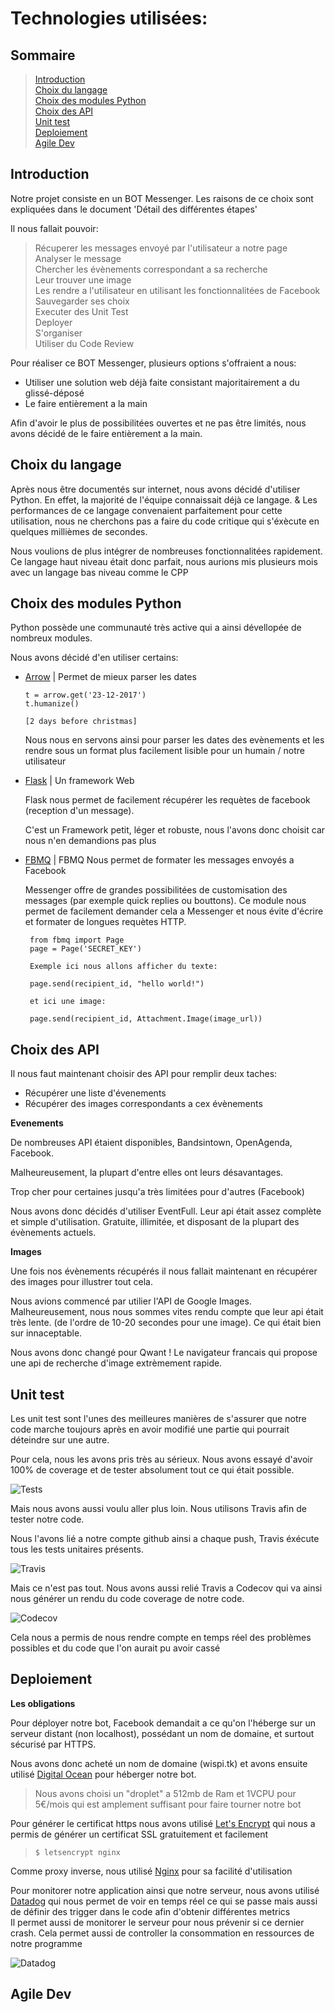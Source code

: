 # Technologies utilisées:

## Sommaire
> [Introduction](#Introduction)  
> [Choix du langage](#Choix_du_langage)  
> [Choix des modules Python](#Choix_des_modules_Python)  
> [Choix des API](#Choix_des_API)  
> [Unit test](#Unit_test)  
> [Deploiement](#Deploiement)  
> [Agile Dev](#Agile_Dev)


## Introduction <a id="Introduction"></a>

 Notre projet consiste en un BOT Messenger. Les raisons de ce choix sont expliquées dans le document 'Détail des différentes étapes'

 Il nous fallait pouvoir:
 > Récuperer les messages envoyé par l'utilisateur a notre page  
 > Analyser le message  
 > Chercher les évènements correspondant a sa recherche  
 > Leur trouver une image  
 > Les rendre a l'utilisateur en utilisant les fonctionnalitées de Facebook  
 > Sauvegarder ses choix  
 > Executer des Unit Test  
 > Deployer  
 > S'organiser  
 > Utiliser du Code Review

 Pour réaliser ce BOT Messenger, plusieurs options s'offraient a nous:
 - Utiliser une solution web déjà faite consistant majoritairement a du glissé-déposé
 - Le faire entièrement a la main

 Afin d'avoir le plus de possibilitées ouvertes et ne pas être limités, nous avons décidé de le faire entièrement a la main.

## Choix du langage <a id="Choix_du_langage"></a>

 Après nous être documentés sur internet, nous avons décidé d'utiliser Python. En effet, la majorité de l'équipe connaissait déjà ce langage.
 &
 Les performances de ce langage convenaient parfaitement pour cette utilisation, nous ne cherchons pas a faire du code critique qui s'éxècute en quelques millièmes de secondes.

 Nous voulions de plus intégrer de nombreuses fonctionnalitées rapidement. Ce langage haut niveau était donc parfait, nous aurions mis plusieurs mois avec un langage bas niveau comme le CPP

## Choix des modules Python <a id="Choix_des_modules_Python"></a>

 Python possède une communauté très active qui a ainsi dévellopée de nombreux modules.

 Nous avons décidé d'en utiliser certains:

 - [Arrow](http://arrow.readthedocs.io/en/latest/) | Permet de mieux parser les dates
    ```
    t = arrow.get('23-12-2017')
    t.humanize()

    [2 days before christmas]
    ```
    Nous nous en servons ainsi pour parser les dates des evènements et les rendre sous un format plus facilement lisible pour un humain / notre utilisateur

 - [Flask](http://flask.pocoo.org) | Un framework Web

   Flask nous permet de facilement récupérer les requètes de facebook (reception d'un message).

   C'est un Framework petit, léger et robuste, nous l'avons donc choisit car nous n'en demandions pas plus

 - [FBMQ](https://github.com/conbus/fbmq) | FBMQ Nous permet de formater les messages envoyés a Facebook

   Messenger offre de grandes possibilitées de customisation des messages (par exemple quick replies ou bouttons).
   Ce module nous permet de facilement demander cela a Messenger et nous évite d'écrire et formater de longues requètes HTTP.
   ```
    from fbmq import Page
    page = Page('SECRET_KEY')

    Exemple ici nous allons afficher du texte:

    page.send(recipient_id, "hello world!")

    et ici une image:

    page.send(recipient_id, Attachment.Image(image_url))
   ```

## Choix des API <a id="Choix_des_API"></a>

 Il nous faut maintenant choisir des API pour remplir deux taches:

 - Récupérer une liste d'évenements
 - Récupérer des images correspondants a cex évènements

 **Evenements**

  De nombreuses API étaient disponibles, Bandsintown, OpenAgenda, Facebook.

  Malheureusement, la plupart d'entre elles ont leurs désavantages.

  Trop cher pour certaines jusqu'a très limitées pour d'autres (Facebook)

  Nous avons donc décidés d'utiliser EventFull. Leur api était assez complète et simple d'utilisation.
  Gratuite, illimitée, et disposant de la plupart des évènements actuels.

 **Images**

  Une fois nos évènements récupérés il nous fallait maintenant en récupérer des images pour illustrer tout cela.

  Nous avions commencé par utilier l'API de Google Images.  
  Malheureusement, nous nous sommes vites rendu compte que leur api était très lente. (de l'ordre de 10-20 secondes pour une image). Ce qui était bien sur innaceptable.

  Nous avons donc changé pour Qwant ! Le navigateur francais qui propose une api de recherche d'image extrèmement rapide.

## Unit test <a id="Unit_test"></a>

 Les unit test sont l'unes des meilleures manières de s'assurer que notre code marche toujours après en avoir modifié une partie qui pourrait déteindre sur une autre.

 Pour cela, nous les avons pris très au sérieux. Nous avons essayé d'avoir 100% de coverage et de tester absolument tout ce qui était possible.

![Tests](imgs/unit_tests.png)

 Mais nous avons aussi voulu aller plus loin.
 Nous utilisons Travis afin de tester notre code.

 Nous l'avons lié a notre compte github ainsi a chaque push, Travis éxécute tous les tests unitaires présents.

 ![Travis](imgs/travis.png)

 Mais ce n'est pas tout. Nous avons aussi relié Travis a Codecov qui va ainsi nous générer un rendu du code coverage de notre code.

![Codecov](imgs/codecov.png)

 Cela nous a permis de nous rendre compte en temps réel des problèmes possibles et du code que l'on aurait pu avoir cassé

## Deploiement <a id="Deploiement"></a>
 **Les obligations**

  Pour déployer notre bot, Facebook demandait a ce qu'on l'héberge sur un serveur distant (non localhost), possédant un nom de domaine, et surtout sécurisé par HTTPS.

  Nous avons donc acheté un nom de domaine (wispi.tk) et avons ensuite utilisé [Digital Ocean](https://www.digitalocean.com/) pour héberger notre bot.
  > Nous avons choisi un "droplet" a 512mb de Ram et 1VCPU pour 5€/mois qui est amplement suffisant pour faire tourner notre bot

  Pour générer le certificat https nous avons utilisé [Let's Encrypt](https://letsencrypt.org/) qui nous a permis de générer un certificat SSL gratuitement et facilement
  > `$ letsencrypt nginx`

  Comme proxy inverse, nous utilisé [Nginx](https://www.nginx.com/) pour sa facilité d'utilisation

  Pour monitorer notre application ainsi que notre serveur, nous avons utilisé [Datadog](https://datadoghq.com) qui nous permet de voir en temps réel ce qui se passe mais aussi de définir des trigger dans le code afin d'obtenir différentes metrics  
  Il permet aussi de monitorer le serveur pour nous prévenir si ce dernier crash. Cela permet aussi de controller la consommation en ressources de notre programme

  ![Datadog](/docs/markdown/imgs/datadog.png)

## Agile Dev
